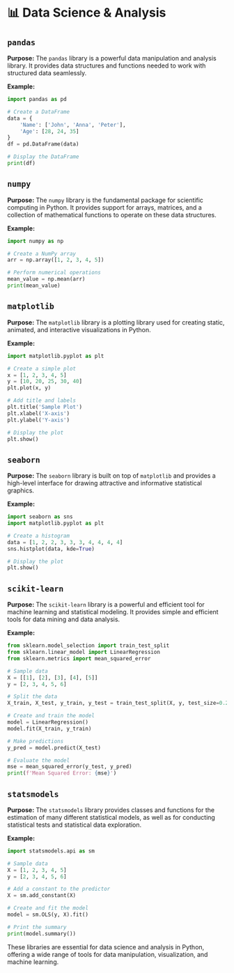 # 📊 Data Science & Analysis

## `pandas`
**Purpose:** The `pandas` library is a powerful data manipulation and analysis library. It provides data structures and functions needed to work with structured data seamlessly.

**Example:**
```python data_manipulation.py
import pandas as pd

# Create a DataFrame
data = {
    'Name': ['John', 'Anna', 'Peter'],
    'Age': [28, 24, 35]
}
df = pd.DataFrame(data)

# Display the DataFrame
print(df)
```

## `numpy`
**Purpose:** The `numpy` library is the fundamental package for scientific computing in Python. It provides support for arrays, matrices, and a collection of mathematical functions to operate on these data structures.

**Example:**
```python numerical_computing.py
import numpy as np

# Create a NumPy array
arr = np.array([1, 2, 3, 4, 5])

# Perform numerical operations
mean_value = np.mean(arr)
print(mean_value)
```

## `matplotlib`
**Purpose:** The `matplotlib` library is a plotting library used for creating static, animated, and interactive visualizations in Python.

**Example:**
```python plotting.py
import matplotlib.pyplot as plt

# Create a simple plot
x = [1, 2, 3, 4, 5]
y = [10, 20, 25, 30, 40]
plt.plot(x, y)

# Add title and labels
plt.title('Sample Plot')
plt.xlabel('X-axis')
plt.ylabel('Y-axis')

# Display the plot
plt.show()
```

## `seaborn`
**Purpose:** The `seaborn` library is built on top of `matplotlib` and provides a high-level interface for drawing attractive and informative statistical graphics.

**Example:**
```python statistical_plots.py
import seaborn as sns
import matplotlib.pyplot as plt

# Create a histogram
data = [1, 2, 2, 3, 3, 3, 4, 4, 4, 4]
sns.histplot(data, kde=True)

# Display the plot
plt.show()
```

## `scikit-learn`
**Purpose:** The `scikit-learn` library is a powerful and efficient tool for machine learning and statistical modeling. It provides simple and efficient tools for data mining and data analysis.

**Example:**
```python machine_learning.py
from sklearn.model_selection import train_test_split
from sklearn.linear_model import LinearRegression
from sklearn.metrics import mean_squared_error

# Sample data
X = [[1], [2], [3], [4], [5]]
y = [2, 3, 4, 5, 6]

# Split the data
X_train, X_test, y_train, y_test = train_test_split(X, y, test_size=0.2)

# Create and train the model
model = LinearRegression()
model.fit(X_train, y_train)

# Make predictions
y_pred = model.predict(X_test)

# Evaluate the model
mse = mean_squared_error(y_test, y_pred)
print(f'Mean Squared Error: {mse}')
```

## `statsmodels`
**Purpose:** The `statsmodels` library provides classes and functions for the estimation of many different statistical models, as well as for conducting statistical tests and statistical data exploration.

**Example:**
```python statistical_modeling.py
import statsmodels.api as sm

# Sample data
X = [1, 2, 3, 4, 5]
y = [2, 3, 4, 5, 6]

# Add a constant to the predictor
X = sm.add_constant(X)

# Create and fit the model
model = sm.OLS(y, X).fit()

# Print the summary
print(model.summary())
```

These libraries are essential for data science and analysis in Python, offering a wide range of tools for data manipulation, visualization, and machine learning.